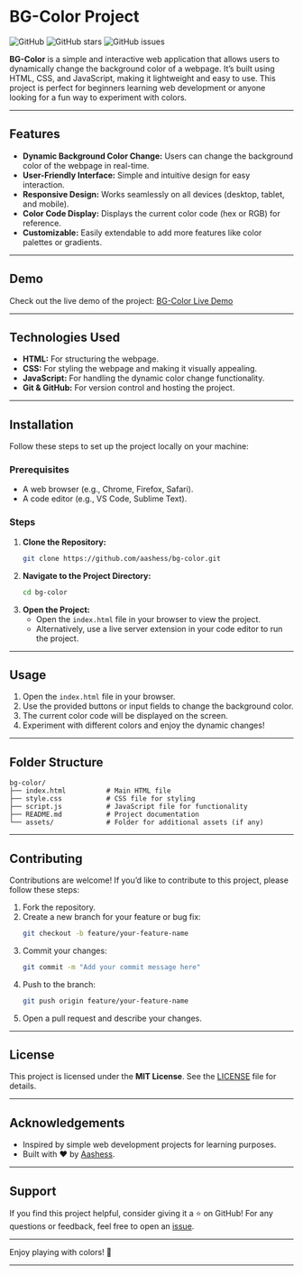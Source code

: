 

# **BG-Color Project**

![GitHub](https://img.shields.io/github/license/aashess/bg-color) 
![GitHub stars](https://img.shields.io/github/stars/aashess/bg-color?style=social)
![GitHub issues](https://img.shields.io/github/issues/aashess/bg-color)

**BG-Color** is a simple and interactive web application that allows users to dynamically change the background color of a webpage. It’s built using HTML, CSS, and JavaScript, making it lightweight and easy to use. This project is perfect for beginners learning web development or anyone looking for a fun way to experiment with colors.

---

## **Features**

- **Dynamic Background Color Change:** Users can change the background color of the webpage in real-time.
- **User-Friendly Interface:** Simple and intuitive design for easy interaction.
- **Responsive Design:** Works seamlessly on all devices (desktop, tablet, and mobile).
- **Color Code Display:** Displays the current color code (hex or RGB) for reference.
- **Customizable:** Easily extendable to add more features like color palettes or gradients.

---

## **Demo**

Check out the live demo of the project: [BG-Color Live Demo](https://aashess.github.io/bg-color)

---

## **Technologies Used**

- **HTML:** For structuring the webpage.
- **CSS:** For styling the webpage and making it visually appealing.
- **JavaScript:** For handling the dynamic color change functionality.
- **Git & GitHub:** For version control and hosting the project.

---

## **Installation**

Follow these steps to set up the project locally on your machine:

### **Prerequisites**
- A web browser (e.g., Chrome, Firefox, Safari).
- A code editor (e.g., VS Code, Sublime Text).

### **Steps**
1. **Clone the Repository:**
   ```bash
   git clone https://github.com/aashess/bg-color.git
   ```
2. **Navigate to the Project Directory:**
   ```bash
   cd bg-color
   ```
3. **Open the Project:**
   - Open the `index.html` file in your browser to view the project.
   - Alternatively, use a live server extension in your code editor to run the project.

---

## **Usage**

1. Open the `index.html` file in your browser.
2. Use the provided buttons or input fields to change the background color.
3. The current color code will be displayed on the screen.
4. Experiment with different colors and enjoy the dynamic changes!

---

## **Folder Structure**

```
bg-color/
├── index.html          # Main HTML file
├── style.css           # CSS file for styling
├── script.js           # JavaScript file for functionality
├── README.md           # Project documentation
└── assets/             # Folder for additional assets (if any)
```

---

## **Contributing**

Contributions are welcome! If you’d like to contribute to this project, please follow these steps:

1. Fork the repository.
2. Create a new branch for your feature or bug fix:
   ```bash
   git checkout -b feature/your-feature-name
   ```
3. Commit your changes:
   ```bash
   git commit -m "Add your commit message here"
   ```
4. Push to the branch:
   ```bash
   git push origin feature/your-feature-name
   ```
5. Open a pull request and describe your changes.

---

## **License**

This project is licensed under the **MIT License**. See the [LICENSE](LICENSE) file for details.

---

## **Acknowledgements**

- Inspired by simple web development projects for learning purposes.
- Built with ❤️ by [Aashess](https://github.com/aashess).

---

## **Support**

If you find this project helpful, consider giving it a ⭐️ on GitHub! For any questions or feedback, feel free to open an [issue](https://github.com/aashess/bg-color/issues).

---

Enjoy playing with colors! 🎨

---

